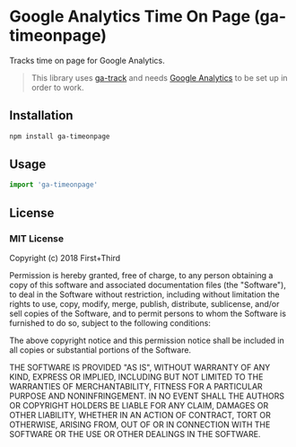 # Google Analytics Time On Page (ga-timeonpage)

Tracks time on page for Google Analytics.

> This library uses [ga-track](https://github.com/firstandthird/ga-track) and needs [Google Analytics](https://developers.google.com/analytics/devguides/collection/analyticsjs/) to be set up in order to work.

## Installation
```sh
npm install ga-timeonpage
```

## Usage
```js
import 'ga-timeonpage'
```

## License

### MIT License

Copyright (c) 2018 First+Third

Permission is hereby granted, free of charge, to any person obtaining a copy
of this software and associated documentation files (the "Software"), to deal
in the Software without restriction, including without limitation the rights
to use, copy, modify, merge, publish, distribute, sublicense, and/or sell
copies of the Software, and to permit persons to whom the Software is
furnished to do so, subject to the following conditions:

The above copyright notice and this permission notice shall be included in all
copies or substantial portions of the Software.

THE SOFTWARE IS PROVIDED "AS IS", WITHOUT WARRANTY OF ANY KIND, EXPRESS OR
IMPLIED, INCLUDING BUT NOT LIMITED TO THE WARRANTIES OF MERCHANTABILITY,
FITNESS FOR A PARTICULAR PURPOSE AND NONINFRINGEMENT. IN NO EVENT SHALL THE
AUTHORS OR COPYRIGHT HOLDERS BE LIABLE FOR ANY CLAIM, DAMAGES OR OTHER
LIABILITY, WHETHER IN AN ACTION OF CONTRACT, TORT OR OTHERWISE, ARISING FROM,
OUT OF OR IN CONNECTION WITH THE SOFTWARE OR THE USE OR OTHER DEALINGS IN THE
SOFTWARE.
